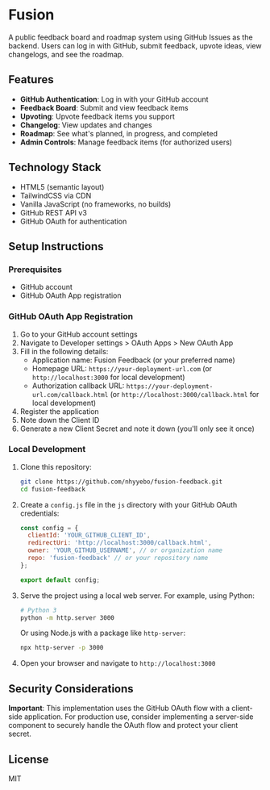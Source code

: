 # Fusion

A public feedback board and roadmap system using GitHub Issues as the backend. Users can log in with GitHub, submit feedback, upvote ideas, view changelogs, and see the roadmap.

## Features

- **GitHub Authentication**: Log in with your GitHub account
- **Feedback Board**: Submit and view feedback items
- **Upvoting**: Upvote feedback items you support
- **Changelog**: View updates and changes
- **Roadmap**: See what's planned, in progress, and completed
- **Admin Controls**: Manage feedback items (for authorized users)

## Technology Stack

- HTML5 (semantic layout)
- TailwindCSS via CDN
- Vanilla JavaScript (no frameworks, no builds)
- GitHub REST API v3
- GitHub OAuth for authentication

## Setup Instructions

### Prerequisites

- GitHub account
- GitHub OAuth App registration

### GitHub OAuth App Registration

1. Go to your GitHub account settings
2. Navigate to Developer settings > OAuth Apps > New OAuth App
3. Fill in the following details:
   - Application name: Fusion Feedback (or your preferred name)
   - Homepage URL: `https://your-deployment-url.com` (or `http://localhost:3000` for local development)
   - Authorization callback URL: `https://your-deployment-url.com/callback.html` (or `http://localhost:3000/callback.html` for local development)
4. Register the application
5. Note down the Client ID
6. Generate a new Client Secret and note it down (you'll only see it once)

### Local Development

1. Clone this repository:
   ```bash
   git clone https://github.com/nhyyebo/fusion-feedback.git
   cd fusion-feedback
   ```

2. Create a `config.js` file in the `js` directory with your GitHub OAuth credentials:
   ```javascript
   const config = {
     clientId: 'YOUR_GITHUB_CLIENT_ID',
     redirectUri: 'http://localhost:3000/callback.html',
     owner: 'YOUR_GITHUB_USERNAME', // or organization name
     repo: 'fusion-feedback' // or your repository name
   };
   
   export default config;
   ```

3. Serve the project using a local web server. For example, using Python:
   ```bash
   # Python 3
   python -m http.server 3000
   ```
   Or using Node.js with a package like `http-server`:
   ```bash
   npx http-server -p 3000
   ```

4. Open your browser and navigate to `http://localhost:3000`

## Security Considerations

**Important**: This implementation uses the GitHub OAuth flow with a client-side application. For production use, consider implementing a server-side component to securely handle the OAuth flow and protect your client secret.

## License

MIT